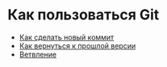 # Как пользоваться  Git
- [Как сделать новый коммит](./commit_help.md)
- [Как вернуться к прошлой версии](./reset_help.md)
- [Ветвление](./branch_help.md)
